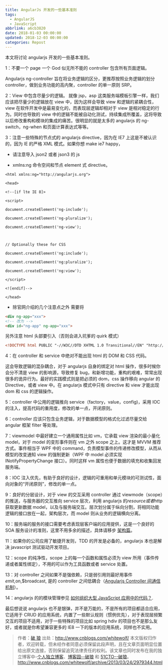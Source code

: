 ```yaml
---
title: AngularJs 开发的一些基本准则
tags:
  - AngularJS
  - JavaScript
abbrlink: a6cb3820
date: 2018-01-03 00:00:00
updated: 2018-12-03 00:00:00
categories: Repost
---
```


本文将讨论 angularjs 开发的一些基本准则。

<!-- more -->

1：不要一个 page 一个 God 似无所不能的 controller 包含所有页面逻辑。

Angularjs ng-controller 旨在将业务逻辑的区分，更推荐按照业务逻辑的划分 controller，做到业务功能的高内聚，controller 的单一原则 SRP。

2：View 中包含尽量少的逻辑。
​就像 jsp，asp 这类服务端模板引擎一样，我们应该把尽量少的逻辑放在 view 中，因为这样会导致 view 和逻辑的紧耦合性，view 在软件开发中是最易变化的，而表现层逻辑却相对于 view 是相对稳定的行为。同时也导致的 view 中的逻辑不能被自动化测试，持续集成所覆盖，这将导致以后修改重构和模块的集成的痛苦。很明显的就是太多的 angularjs 的 ng-switch，ng-when 和页面计算表达式等等。

3：注意一些特殊的节点式的 angularjs directive，因为在 IE7 上这是不被认识的，因为 IE 的严格 XML 模式。如果你想 make ie7 happy，

- 请注意导入 json2 或者 json3 的 js

- xmlns:ng 命令空间和节点 element 式 directive。


```
<html xmlns:ng="http://angularjs.org">

<head>

<!--[if lte IE 8]>

<script>

document.createElement('ng-include');

document.createElement('ng-pluralize');

document.createElement('ng-view');



// Optionally these for CSS

document.createElement('ng:include');

document.createElement('ng:pluralize');

document.createElement('ng:view');

</script>

<![endif]-->

</head>
```

-  除官网介绍的几个注意点之外 需要将


```html
<div ng-app="xxx">
<!-- 改为 -->
<div id="ng-app" ng-app="xxx">
```

 另外注意 html 头部要引入（否则会进入坑爹的 quirk 模式）

```xml
<!DOCTYPE html PUBLIC "-//W3C//DTD XHTML 1.0 Transitional//EN" "http://www.w3.org/TR/xhtml1/DTD/xhtml1-transitional.dtd">
```

4：在 controller 和 service 中绝对不能出现 html 的 DOM 和 CSS 代码。

   这会导致逻辑的混杂耦合，对于 angularjs 自身的绑定对 html 操作，很多时候你会分不清是 view 的影响源，导致修复 bug，和新增功能，重构的艰难，常常出现很多的诡异行为。最好的实践模式则是把必须的 dom，css 操作移向 angular 的 Directive，或者 view 中。在 angularjs 模式中只有 directive 和 view 才能出现 dom 和 css 的逻辑操作。

 5：controller 中公用的逻辑推向 service（factory，value，config)，采用 IOC 的注入，提高代码的重用度，修改的单一点，开闭原则。

 6：controller 应该只包含业务逻辑，对于数据模型的格式化过滤尽量交给 angular 框架 filter 等处理。

7：viewmodel 中最好建立一个通用属性比如 vm，它承载 view 渲染的最小量化 model，对于 model 的变形事件则在 vm 之外 scope 之上。这才是 MVVM 推荐方式。事件相当于 WPF 中的 command，负责模型事件的传递修改模型，从而从模型的改变通知 view 的强制更新（WPF 中 model 必须实现 INotifyPropertyChange 接口）。同时这样 vm 属性也便于数据的填充和收集回发服务端。

8：IOC 注入优先，有助于良好的设计，逻辑的可重用和单元模块的可测试性，面向对象的“开闭原则”，修改的单一点。

9：良好的分层设计，对于 view 的交互采用 controller 通过 viewmode（scope）的推送，与服务器的交互推向 service 层次，利用 angularjs 的$resource 或者$http 获取更新数据 model，以及与服务端交互。层次划分属于纵向分割，将相同功能逻辑的接口放在一起，架构层次，而 model 则从业务的逻辑横向分离。

10：服务端的服务的接口需要考虑表现层客户端的应用提供，这是一个良好的 SOA 服务设计的准则，这里不用多余的描述，具体请移步 [架构篇](http://www.cnblogs.com/whitewolf/category/379884.html)。

11：如果你的公司应用了敏捷开发则，TDD 的开发是必备的，angularjs 本也是解决 javascript 测试驱动开发项目。

 12：scope 的纯净性，scope 上的每一个函数和属性必须为 view 所用（事件传递或者属性绑定），不用的可以作为工具函数或者 service 处置。

 13：对 controller 之间如果不是强依赖，只是弱引用则最好用事件$emit,$on,$broadcast, 是的 controller 之间低耦合（[Angularjs Controller 间通信机制](http://www.cnblogs.com/whitewolf/archive/2013/04/16/3024843.html)）。

 14：angularjs 的的模块管理参见 [如何组织大型 JavaScript 应用中的代码？](http://kb.cnblogs.com/page/176541/).

 最后想说说 angularjs 也不是银弹，并不是万能的，不是所有的项目都适合应用，它适用于 CRUD 的应用系统，内置了一些默认规则（惯例优先），对于表现层频繁交互的项目不适用，对于一些特殊的项目比如 spring hdiv 的项目也不是那么友好，或者就是你希望兼容更多的 IE8 一下的版本的应用系统，同样也不实用。


> 作者：[破 狼](http://www.cnblogs.com/whitewolf/)
> 出处：http://www.cnblogs.com/whitewolf/
> 本文版权归作者，欢迎转载，但未经作者同意必须保留此段声明，且在文章页面明显位置给出原文连接，否则保留追究法律责任的权利。该文章也同时发布在我的独立博客中-[个人独立博客](http://greengerong.com/)、[博客园--破狼](http://www.cnblogs.com/whitewolf/) 和 [51CTO--破狼](http://whitewolfblog.blog.51cto.com/)。http://www.cnblogs.com/whitewolf/archive/2013/03/24/2979344.html
